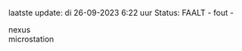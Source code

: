 laatste update: 
di 26-09-2023  6:22   uur 
Status: FAALT - fout - 
<div class="service R">nexus</div><div class="service Y">microstation</div>